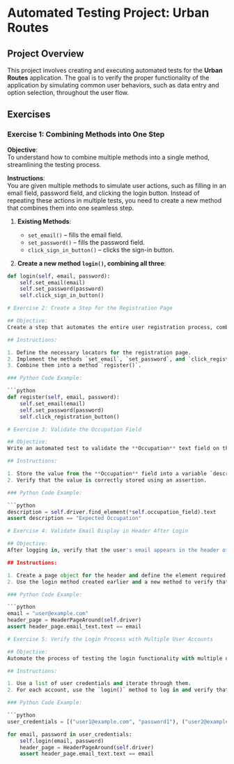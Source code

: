 # Automated Testing Project: Urban Routes

## Project Overview
This project involves creating and executing automated tests for the **Urban Routes** application. The goal is to verify the proper functionality of the application by simulating common user behaviors, such as data entry and option selection, throughout the user flow.

## Exercises

### Exercise 1: Combining Methods into One Step

**Objective**:  
To understand how to combine multiple methods into a single method, streamlining the testing process.

**Instructions**:  
You are given multiple methods to simulate user actions, such as filling in an email field, password field, and clicking the login button. Instead of repeating these actions in multiple tests, you need to create a new method that combines them into one seamless step.

1. **Existing Methods**:  
   - `set_email()` – fills the email field.  
   - `set_password()` – fills the password field.  
   - `click_sign_in_button()` – clicks the sign-in button.

2. **Create a new method `login()`, combining all three**:  
```python
def login(self, email, password):
    self.set_email(email)
    self.set_password(password)
    self.click_sign_in_button()

# Exercise 2: Create a Step for the Registration Page

## Objective:
Create a step that automates the entire user registration process, combining the actions of filling in the email, password fields, and clicking the register button into one method.

## Instructions:

1. Define the necessary locators for the registration page.
2. Implement the methods `set_email`, `set_password`, and `click_registration_button`.
3. Combine them into a method `register()`.

### Python Code Example:

```python
def register(self, email, password):
    self.set_email(email)
    self.set_password(password)
    self.click_registration_button()

# Exercise 3: Validate the Occupation Field

## Objective:
Write an automated test to validate the **Occupation** text field on the main page.

## Instructions:

1. Store the value from the **Occupation** field into a variable `description`.
2. Verify that the value is correctly stored using an assertion.

### Python Code Example:

```python
description = self.driver.find_element(*self.occupation_field).text
assert description == "Expected Occupation"

# Exercise 4: Validate Email Display in Header After Login

## Objective:
After logging in, verify that the user's email appears in the header of the main page.

## Instructions:

1. Create a page object for the header and define the element required.
2. Use the login method created earlier and a new method to verify that the email is correctly displayed in the header.

### Python Code Example:

```python
email = "user@example.com"
header_page = HeaderPageAround(self.driver)
assert header_page.email_text.text == email

# Exercise 5: Verify the Login Process with Multiple User Accounts

## Objective:
Automate the process of testing the login functionality with multiple user accounts.

## Instructions:

1. Use a list of user credentials and iterate through them.
2. For each account, use the `login()` method to log in and verify that the correct user is logged in by checking the header.

### Python Code Example:

```python
user_credentials = [("user1@example.com", "password1"), ("user2@example.com", "password2")]

for email, password in user_credentials:
    self.login(email, password)
    header_page = HeaderPageAround(self.driver)
    assert header_page.email_text.text == email


